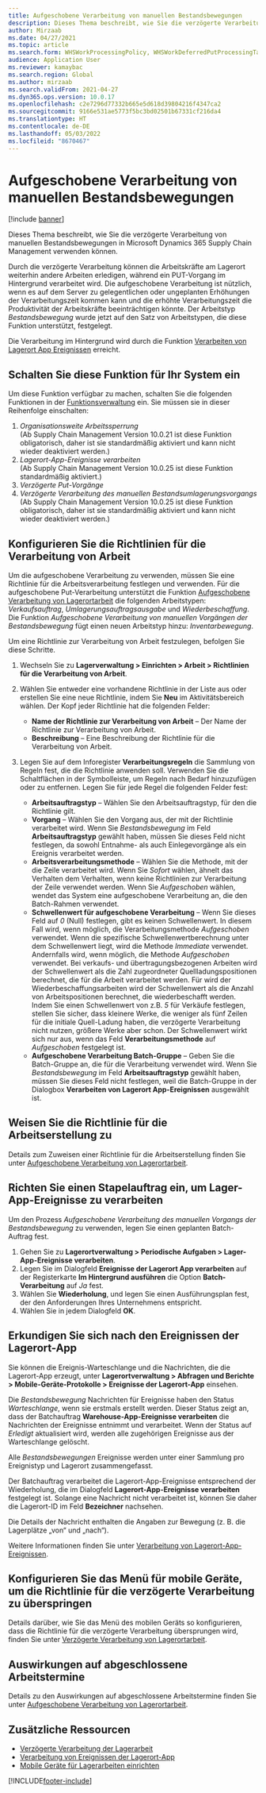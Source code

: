 ```yaml
---
title: Aufgeschobene Verarbeitung von manuellen Bestandsbewegungen
description: Dieses Thema beschreibt, wie Sie die verzögerte Verarbeitung von manuellen Bestandsbewegungen in Microsoft Dynamics 365 Supply Chain Management verwenden können.
author: Mirzaab
ms.date: 04/27/2021
ms.topic: article
ms.search.form: WHSWorkProcessingPolicy, WHSWorkDeferredPutProcessingTask
audience: Application User
ms.reviewer: kamaybac
ms.search.region: Global
ms.author: mirzaab
ms.search.validFrom: 2021-04-27
ms.dyn365.ops.version: 10.0.17
ms.openlocfilehash: c2e7296d77332b665e5d618d39804216f4347ca2
ms.sourcegitcommit: 9166e531ae5773f5bc3bd02501b67331cf216da4
ms.translationtype: HT
ms.contentlocale: de-DE
ms.lasthandoff: 05/03/2022
ms.locfileid: "8670467"
---
```

# <a name="deferred-processing-of-manual-inventory-movement"></a>Aufgeschobene Verarbeitung von manuellen Bestandsbewegungen

[!include [banner](../includes/banner.md)]

Dieses Thema beschreibt, wie Sie die verzögerte Verarbeitung von manuellen Bestandsbewegungen in Microsoft Dynamics 365 Supply Chain Management verwenden können.

Durch die verzögerte Verarbeitung können die Arbeitskräfte am Lagerort weiterhin andere Arbeiten erledigen, während ein PUT-Vorgang im Hintergrund verarbeitet wird. Die aufgeschobene Verarbeitung ist nützlich, wenn es auf dem Server zu gelegentlichen oder ungeplanten Erhöhungen der Verarbeitungszeit kommen kann und die erhöhte Verarbeitungszeit die Produktivität der Arbeitskräfte beeinträchtigen könnte. Der Arbeitstyp *Bestandsbewegung* wurde jetzt auf den Satz von Arbeitstypen, die diese Funktion unterstützt, festgelegt.

Die Verarbeitung im Hintergrund wird durch die Funktion [Verarbeiten von Lagerort App Ereignissen](warehouse-app-events.md) erreicht.

## <a name="turn-on-this-feature-for-your-system"></a>Schalten Sie diese Funktion für Ihr System ein

Um diese Funktion verfügbar zu machen, schalten Sie die folgenden Funktionen in der [Funktionsverwaltung](../../fin-ops-core/fin-ops/get-started/feature-management/feature-management-overview.md) ein. Sie müssen sie in dieser Reihenfolge einschalten:

1. *Organisationsweite Arbeitssperrung*<br>(Ab Supply Chain Management Version 10.0.21 ist diese Funktion obligatorisch, daher ist sie standardmäßig aktiviert und kann nicht wieder deaktiviert werden.)
1. *Lagerort-App-Ereignisse verarbeiten*<br>(Ab Supply Chain Management Version 10.0.25 ist diese Funktion standardmäßig aktiviert.)
1. *Verzögerte Put-Vorgänge*
1. *Verzögerte Verarbeitung des manuellen Bestandsumlagerungsvorgangs*<br>(Ab Supply Chain Management Version 10.0.25 ist diese Funktion obligatorisch, daher ist sie standardmäßig aktiviert und kann nicht wieder deaktiviert werden.)

## <a name="configure-the-work-processing-policies"></a>Konfigurieren Sie die Richtlinien für die Verarbeitung von Arbeit

Um die aufgeschobene Verarbeitung zu verwenden, müssen Sie eine Richtlinie für die Arbeitsverarbeitung festlegen und verwenden. Für die aufgeschobene Put-Verarbeitung unterstützt die Funktion [Aufgeschobene Verarbeitung von Lagerortarbeit](deferred-put.md) die folgenden Arbeitstypen: *Verkaufsauftrag*, *Umlagerungsauftragsausgabe* und *Wiederbeschaffung*. Die Funktion *Aufgeschobene Verarbeitung von manuellen Vorgängen der Bestandsbewegung* fügt einen neuen Arbeitstyp hinzu: *Inventarbewegung*.

Um eine Richtlinie zur Verarbeitung von Arbeit festzulegen, befolgen Sie diese Schritte.

1. Wechseln Sie zu **Lagerverwaltung \> Einrichten \> Arbeit \> Richtlinien für die Verarbeitung von Arbeit**.
1. Wählen Sie entweder eine vorhandene Richtlinie in der Liste aus oder erstellen Sie eine neue Richtlinie, indem Sie **Neu** im Aktivitätsbereich wählen. Der Kopf jeder Richtlinie hat die folgenden Felder:

    - **Name der Richtlinie zur Verarbeitung von Arbeit** – Der Name der Richtlinie zur Verarbeitung von Arbeit.
    - **Beschreibung** – Eine Beschreibung der Richtlinie für die Verarbeitung von Arbeit.

1. Legen Sie auf dem Inforegister **Verarbeitungsregeln** die Sammlung von Regeln fest, die die Richtlinie anwenden soll. Verwenden Sie die Schaltflächen in der Symbolleiste, um Regeln nach Bedarf hinzuzufügen oder zu entfernen. Legen Sie für jede Regel die folgenden Felder fest:

    - **Arbeitsauftragstyp** – Wählen Sie den Arbeitsauftragstyp, für den die Richtlinie gilt.
    - **Vorgang** – Wählen Sie den Vorgang aus, der mit der Richtlinie verarbeitet wird. Wenn Sie *Bestandsbewegung* im Feld **Arbeitsauftragstyp** gewählt haben, müssen Sie dieses Feld nicht festlegen, da sowohl Entnahme- als auch Einlegevorgänge als ein Ereignis verarbeitet werden.
    - **Arbeitsverarbeitungsmethode** – Wählen Sie die Methode, mit der die Zeile verarbeitet wird. Wenn Sie *Sofort* wählen, ähnelt das Verhalten dem Verhalten, wenn keine Richtlinien zur Verarbeitung der Zeile verwendet werden. Wenn Sie *Aufgeschoben* wählen, wendet das System eine aufgeschobene Verarbeitung an, die den Batch-Rahmen verwendet.
    - **Schwellenwert für aufgeschobene Verarbeitung** – Wenn Sie dieses Feld auf *0* (Null) festlegen, gibt es keinen Schwellenwert. In diesem Fall wird, wenn möglich, die Verarbeitungsmethode *Aufgeschoben* verwendet. Wenn die spezifische Schwellenwertberechnung unter dem Schwellenwert liegt, wird die Methode *Immediate* verwendet. Andernfalls wird, wenn möglich, die Methode *Aufgeschoben* verwendet. Bei verkaufs- und übertragungsbezogenen Arbeiten wird der Schwellenwert als die Zahl zugeordneter Quellladungspositionen berechnet, die für die Arbeit verarbeitet werden. Für wird der Wiederbeschaffungsarbeiten wird der Schwellenwert als die Anzahl von Arbeitspositionen berechnet, die wiederbeschafft werden. Indem Sie einen Schwellenwert von z.B. *5* für Verkäufe festlegen, stellen Sie sicher, dass kleinere Werke, die weniger als fünf Zeilen für die initiale Quell-Ladung haben, die verzögerte Verarbeitung nicht nutzen, größere Werke aber schon. Der Schwellenwert wirkt sich nur aus, wenn das Feld **Verarbeitungsmethode** auf *Aufgeschoben* festgelegt ist.
    - **Aufgeschobene Verarbeitung Batch-Gruppe** – Geben Sie die Batch-Gruppe an, die für die Verarbeitung verwendet wird. Wenn Sie *Bestandsbewegung* im Feld **Arbeitsauftragstyp** gewählt haben, müssen Sie dieses Feld nicht festlegen, weil die Batch-Gruppe in der Dialogbox **Verarbeiten von Lagerort App-Ereignissen** ausgewählt ist.

## <a name="assign-the-work-creation-policy"></a>Weisen Sie die Richtlinie für die Arbeitserstellung zu

Details zum Zuweisen einer Richtlinie für die Arbeitserstellung finden Sie unter [Aufgeschobene Verarbeitung von Lagerortarbeit](deferred-put.md).

## <a name="set-up-a-batch-job-to-process-warehouse-app-events"></a>Richten Sie einen Stapelauftrag ein, um Lager-App-Ereignisse zu verarbeiten

Um den Prozess *Aufgeschobene Verarbeitung des manuellen Vorgangs der Bestandsbewegung* zu verwenden, legen Sie einen geplanten Batch-Auftrag fest.

1. Gehen Sie zu **Lagerortverwaltung \> Periodische Aufgaben \> Lager-App-Ereignisse verarbeiten**.
1. Legen Sie im Dialogfeld **Ereignisse der Lagerort App verarbeiten** auf der Registerkarte **Im Hintergrund ausführen** die Option **Batch-Verarbeitung** auf *Ja* fest.
1. Wählen Sie **Wiederholung**, und legen Sie einen Ausführungsplan fest, der den Anforderungen Ihres Unternehmens entspricht.
1. Wählen Sie in jedem Dialogfeld **OK**.

## <a name="inquire-about-the-warehouse-app-events"></a>Erkundigen Sie sich nach den Ereignissen der Lagerort-App

Sie können die Ereignis-Warteschlange und die Nachrichten, die die Lagerort-App erzeugt, unter **Lagerortverwaltung \> Abfragen und Berichte \> Mobile-Geräte-Protokolle \> Ereignisse der Lagerort-App** einsehen.

Die *Bestandsbewegung* Nachrichten für Ereignisse haben den Status *Warteschlange*, wenn sie erstmals erstellt werden. Dieser Status zeigt an, dass der Batchauftrag **Warehouse-App-Ereignisse verarbeiten** die Nachrichten der Ereignisse entnimmt und verarbeitet. Wenn der Status auf *Erledigt* aktualisiert wird, werden alle zugehörigen Ereignisse aus der Warteschlange gelöscht.

Alle *Bestandsbewegungen* Ereignisse werden unter einer Sammlung pro Ereignistyp und Lagerort zusammengefasst.

Der Batchauftrag verarbeitet die Lagerort-App-Ereignisse entsprechend der Wiederholung, die im Dialogfeld **Lagerort-App-Ereignisse verarbeiten** festgelegt ist. Solange eine Nachricht nicht verarbeitet ist, können Sie daher die Lagerort-ID im Feld **Bezeichner** nachsehen.

Die Details der Nachricht enthalten die Angaben zur Bewegung (z. B. die Lagerplätze „von“ und „nach“).

Weitere Informationen finden Sie unter [Verarbeitung von Lagerort-App-Ereignissen](warehouse-app-events.md).

## <a name="configure-the-mobile-device-menu-to-skip-the-deferred-processing-policy"></a>Konfigurieren Sie das Menü für mobile Geräte, um die Richtlinie für die verzögerte Verarbeitung zu überspringen

Details darüber, wie Sie das Menü des mobilen Geräts so konfigurieren, dass die Richtlinie für die verzögerte Verarbeitung übersprungen wird, finden Sie unter [Verzögerte Verarbeitung von Lagerortarbeit](deferred-put.md).

## <a name="impact-on-closed-work-dates"></a>Auswirkungen auf abgeschlossene Arbeitstermine

Details zu den Auswirkungen auf abgeschlossene Arbeitstermine finden Sie unter [Aufgeschobene Verarbeitung von Lagerortarbeit](deferred-put.md).

## <a name="additional-resources"></a>Zusätzliche Ressourcen

- [Verzögerte Verarbeitung der Lagerarbeit](deferred-put.md)
- [Verarbeitung von Ereignissen der Lagerort-App](warehouse-app-events.md)
- [Mobile Geräte für Lagerarbeiten einrichten](configure-mobile-devices-warehouse.md)

[!INCLUDE[footer-include](../../includes/footer-banner.md)]
